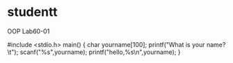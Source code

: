 # studentt
OOP Lab60-01

#include <stdio.h>
main()
{
   char yourname[100];
   printf("What is your name?\t");
   scanf("%s",yourname);
   printf("hello,%s\n",yourname);
}
